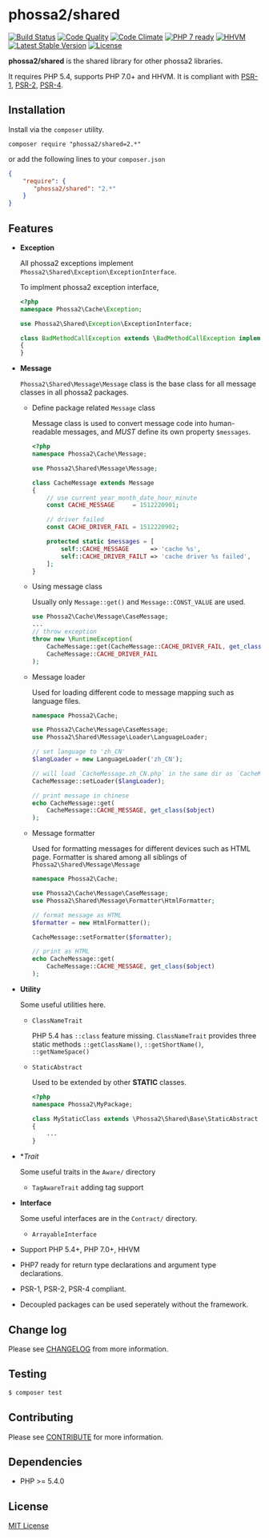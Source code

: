 # phossa2/shared
[![Build Status](https://travis-ci.org/phossa2/shared.svg?branch=master)](https://travis-ci.org/phossa2/shared)
[![Code Quality](https://scrutinizer-ci.com/g/phossa2/shared/badges/quality-score.png?b=master)](https://travis-ci.org/phossa2/shared)
[![Code Climate](https://codeclimate.com/github/phossa2/shared/badges/gpa.svg)](https://codeclimate.com/github/phossa2/shared)
[![PHP 7 ready](http://php7ready.timesplinter.ch/phossa2/shared/master/badge.svg)](https://travis-ci.org/phossa2/shared)
[![HHVM](https://img.shields.io/hhvm/phossa2/shared.svg?style=flat)](http://hhvm.h4cc.de/package/phossa2/shared)
[![Latest Stable Version](https://img.shields.io/packagist/vpre/phossa2/shared.svg?style=flat)](https://packagist.org/packages/phossa2/shared)
[![License](https://img.shields.io/:license-mit-blue.svg)](http://mit-license.org/)

**phossa2/shared** is the shared library for other phossa2 libraries.

It requires PHP 5.4, supports PHP 7.0+ and HHVM. It is compliant with
[PSR-1][PSR-1], [PSR-2][PSR-2], [PSR-4][PSR-4].

[PSR-1]: http://www.php-fig.org/psr/psr-1/ "PSR-1: Basic Coding Standard"
[PSR-2]: http://www.php-fig.org/psr/psr-2/ "PSR-2: Coding Style Guide"
[PSR-4]: http://www.php-fig.org/psr/psr-4/ "PSR-4: Autoloader"

Installation
---
Install via the `composer` utility.

```
composer require "phossa2/shared=2.*"
```

or add the following lines to your `composer.json`

```json
{
    "require": {
       "phossa2/shared": "2.*"
    }
}
```

Features
---

- **Exception**

  All phossa2 exceptions implement `Phossa2\Shared\Exception\ExceptionInterface`.

  To implment phossa2 exception interface,

  ```php
  <?php
  namespace Phossa2\Cache\Exception;

  use Phossa2\Shared\Exception\ExceptionInterface;

  class BadMethodCallException extends \BadMethodCallException implements ExceptionInterface
  {
  }
  ```

- **Message**

  `Phossa2\Shared\Message\Message` class is the base class for all message
  classes in all phossa2 packages.

  - Define package related `Message` class

    Message class is used to convert message code into human-readable messages,
    and *MUST* define its own property `$messages`.

    ```php
    <?php
    namespace Phossa2\Cache\Message;

    use Phossa2\Shared\Message\Message;

    class CacheMessage extends Message
    {
        // use current year_month_date_hour_minute
        const CACHE_MESSAGE     = 1512220901;

        // driver failed
        const CACHE_DRIVER_FAIL = 1512220902;

        protected static $messages = [
            self::CACHE_MESSAGE      => 'cache %s',
            self::CACHE_DRIVER_FAILT => 'cache driver %s failed',
        ];
    }
    ```

  - Using message class

    Usually only `Message::get()` and `Message::CONST_VALUE` are used.

    ```php
    use Phossa2\Cache\Message\CaseMessage;
    ...
    // throw exception
    throw new \RuntimeException(
        CacheMessage::get(CacheMessage::CACHE_DRIVER_FAIL, get_class($driver)),
        CacheMessage::CACHE_DRIVER_FAIL
    );
    ```

  - Message loader

    Used for loading different code to message mapping such as language files.

    ```php
    namespace Phossa2\Cache;

    use Phossa2\Cache\Message\CaseMessage;
    use Phossa2\Shared\Message\Loader\LanguageLoader;

    // set language to 'zh_CN'
    $langLoader = new LanguageLoader('zh_CN');

    // will load `CacheMessage.zh_CN.php` in the same dir as `CacheMessage.php`
    CacheMessage::setLoader($langLoader);

    // print message in chinese
    echo CacheMessage::get(
        CacheMessage::CACHE_MESSAGE, get_class($object)
    );
    ```

  - Message formatter

    Used for formatting messages for different devices such as HTML page.
    Formatter is shared among all siblings of `Phossa2\Shared\Message\Message`

    ```php
    namespace Phossa2\Cache;

    use Phossa2\Cache\Message\CaseMessage;
    use Phossa2\Shared\Message\Formatter\HtmlFormatter;

    // format message as HTML
    $formatter = new HtmlFormatter();

    CacheMessage::setFormatter($formatter);

    // print as HTML
    echo CacheMessage::get(
        CacheMessage::CACHE_MESSAGE, get_class($object)
    );
    ```

- **Utility**

  Some useful utilities here.

  - `ClassNameTrait`

    PHP 5.4 has `::class` feature missing. `ClassNameTrait` provides three
    static methods `::getClassName()`, `::getShortName()`, `::getNameSpace()`

  - `StaticAbstract`

    Used to be extended by other **STATIC** classes.

    ```php
    <?php
    namespace Phossa2\MyPackage;

    class MyStaticClass extends \Phossa2\Shared\Base\StaticAbstract
    {
        ...
    }
    ```
- **Trait*

  Some useful traits in the `Aware/` directory

  - `TagAwareTrait` adding tag support

- **Interface**

  Some useful interfaces are in the `Contract/` directory.

  - `ArrayableInterface`

- Support PHP 5.4+, PHP 7.0+, HHVM

- PHP7 ready for return type declarations and argument type declarations.

- PSR-1, PSR-2, PSR-4 compliant.

- Decoupled packages can be used seperately without the framework.

Change log
---

Please see [CHANGELOG](CHANGELOG.md) from more information.

Testing
---

```bash
$ composer test
```

Contributing
---

Please see [CONTRIBUTE](CONTRIBUTE.md) for more information.

Dependencies
---

- PHP >= 5.4.0

License
---

[MIT License](http://mit-license.org/)
